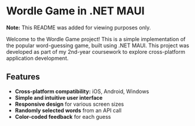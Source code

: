 # Wordle Game in .NET MAUI

**Note:** This README was added for viewing purposes only.

Welcome to the Wordle Game project! This is a simple implementation of the popular word-guessing game, built using .NET MAUI. This project was developed as part of my 2nd-year coursework to explore cross-platform application development.

## Features
- **Cross-platform compatibility:** iOS, Android, Windows
- **Simple and intuitive user interface**
- **Responsive design** for various screen sizes
- **Randomly selected words** from an API call
- **Color-coded feedback** for each guess
